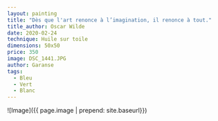 ```yaml
---
layout: painting
title: "Dès que l'art renonce à l’imagination, il renonce à tout." 
title_author: Oscar Wilde
date: 2020-02-24
technique: Huile sur toile
dimensions: 50x50
price: 350
image: DSC_1441.JPG
author: Garanse
tags:
  - Bleu
  - Vert
  - Blanc
---
```

![Image]({{ page.image | prepend: site.baseurl}})
